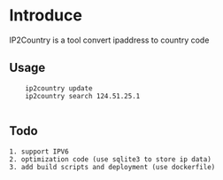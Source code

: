 # Introduce

IP2Country is a tool convert ipaddress to country code


## Usage

```
    ip2country update
    ip2country search 124.51.25.1
 
```   
## Todo
    1. support IPV6
    2. optimization code (use sqlite3 to store ip data)
    3. add build scripts and deployment (use dockerfile)
    


    

 